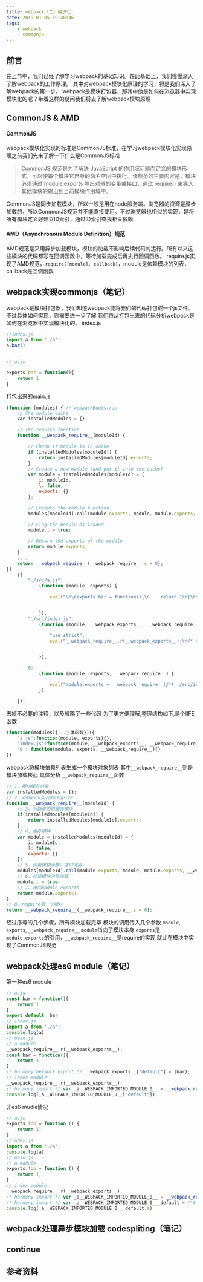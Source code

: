 ```yaml
---
title: webpack（二）模块化
date: 2019-01-05 19:40:46
tags:
    - webpack
    - commonjs
---
```


##  前言
在上节中，我们已经了解学习webpack的基础知识。在此基础上，我们慢慢深入了解webpack的工作原理。
其中对webpack模块化原理的学习，将是我们深入了解webpack的第一步。
webpack是模块打包器，那其中他是如何在浏览器中实现模块化的呢？带着这样的疑问我们将去了解webpack模块原理


## CommonJS & AMD
#### CommonJS
webpack模块化实现的标准是CommonJS标准，在学习webpack模块化实现原理之前我们先来了解一下什么是CommonJS标准
>CommonJS 规范是为了解决 JavaScript 的作用域问题而定义的模块形式，可以使每个模块它自身的命名空间中执行。该规范的主要内容是，模块必须通过 module.exports 导出对外的变量或接口，通过 require() 来导入其他模块的输出到当前模块作用域中。

CommonJS是同步加载模块，所以一般是用在node服务端。浏览器的资源是异步加载的，所以CommonJS规范并不能直接使用。不过浏览器也相似的实现，是将所有模块定义好建立ID索引，通过ID索引查找相关依赖
#### AMD（Asynchronous Module Definition）规范
AMD规范是采用异步加载模块，模块的加载不影响后续代码的运行。所有以来这些模块的代码都写在回调函数中，等待加载完成后再执行回调函数。
require.js实现了AMD规范，`require([module], callback)`，module是依赖模块的列表，callback是回调函数

## webpack实现commonjs（笔记）
webpack是模块打包器，我们知道webpack能将我们的代码打包成一个js文件。不过具体如何实现，则需要进一步了解
我们将从打包出来的代码分析webpack是如何在浏览器中实现模块化的。
index.js
```js
//index.js
import a from './a';
a.bar()


// a.js

exports.bar = function(){
    return 1
}
```
打包出来的main.js
```js
(function (modules) { // webpackBootstrap
    // The module cache
    var installedModules = {};

    // The require function
    function __webpack_require__(moduleId) {

        // Check if module is in cache
        if (installedModules[moduleId]) {
            return installedModules[moduleId].exports;
        }
        // Create a new module (and put it into the cache)
        var module = installedModules[moduleId] = {
            i: moduleId,
            l: false,
            exports: {}
        };

        // Execute the module function
        modules[moduleId].call(module.exports, module, module.exports, __webpack_require__);

        // Flag the module as loaded
        module.l = true;

        // Return the exports of the module
        return module.exports;
    }
    ....
    return __webpack_require__(__webpack_require__.s = 0);
})
    ({
        "./src/a.js":
            (function (module, exports) {

                eval("\n\nexports.bar = function(){\n    return 1\n}\n\n//# sourceURL=webpack:///./src/a.js?");


            }),
        "./src/index.js":
            (function (module, __webpack_exports__, __webpack_require__) {

                "use strict";
                eval("__webpack_require__.r(__webpack_exports__);\n/* harmony import */ var _a__WEBPACK_IMPORTED_MODULE_0__ = __webpack_require__(/*! ./a */ \"./src/a.js\");\n/* harmony import */ var _a__WEBPACK_IMPORTED_MODULE_0___default = /*#__PURE__*/__webpack_require__.n(_a__WEBPACK_IMPORTED_MODULE_0__);\n\n_a__WEBPACK_IMPORTED_MODULE_0___default.a.bar()\n\n//# sourceURL=webpack:///./src/index.js?");


            }),

        0:
            (function (module, exports, __webpack_require__) {

                eval("module.exports = __webpack_require__(/*! ./src/index.js */\"./src/index.js\");\n\n\n//# sourceURL=webpack:///multi_./src/index.js?");
            })

    });
```
去掉不必要的注释，以及省略了一些代码
为了更方便理解,整理结构如下,是个IIFE函数
```js
(function(modules){...主体函数})({
    'a.js':function(module, exports){},
    'index.js':function(module, __webpack_exports__, __webpack_require__){},
    '0': function(module, exports, __webpack_require__){}
})
```
webpack将模块依赖列表生成一个模块对象列表
其中`__webpack_require__`则是模块加载核心
具体分析 `__webpack_require__`函数
```js
// 1、模块缓存对象
var installedModules = {};
// 2、webpack实现的require
function __webpack_require__(moduleId) {
    // 3、判断是否已缓存模块
    if(installedModules[moduleId]) {
        return installedModules[moduleId].exports;
    }
    // 4、缓存模块
    var module = installedModules[moduleId] = {
        i: moduleId,
        l: false,
        exports: {}
    };
    // 5、调用模块函数，递归调用
    modules[moduleId].call(module.exports, module, module.exports, __webpack_require__);
    // 6、标记模块为已加载
    module.l = true;
    // 7、返回module.exports
    return module.exports;
}
// 8、require第一个模块
return __webpack_require__(__webpack_require__.s = 0);
```
经过序号的几个步骤，所有模块加载完毕
模块的调用传入几个参数 `module`, `exports`, `__webpack_require__`
`module`指向了模块本身,`exports`是`module.exports`的引用，`__webpack_require__`是require的实现
就此在模块中实现了CommonJS规范

## webpack处理es6 module（笔记）
第一种es6 module
```js
// a.js
const bar = function(){
    return 1
}
export default  bar
// index.js
import a from './a';
console.log(a)
// main.js
// a module
__webpack_require__.r(__webpack_exports__);
const bar = function(){
    return 1
}
/* harmony default export */ __webpack_exports__["default"] = (bar);
// index module
__webpack_require__.r(__webpack_exports__);
/* harmony import */ var _a__WEBPACK_IMPORTED_MODULE_0__ = __webpack_require__(/*! ./a */ "./src/a.js");
console.log(_a__WEBPACK_IMPORTED_MODULE_0__["default"])
```
非es6 mudle情况
```js
// a.js
exports.foo = function () {
    return 1;
}
//index.js
import a from './a';
console.log(a)
// main.js
// a module
exports.foo = function () {
    return 1;
}
// index module
__webpack_require__.r(__webpack_exports__);
/* harmony import */ var _a__WEBPACK_IMPORTED_MODULE_0__ = __webpack_require__(/*! ./a */ "./src/a.js");
/* harmony import */ var _a__WEBPACK_IMPORTED_MODULE_0___default = /*#__PURE__*/__webpack_require__.n(_a__WEBPACK_IMPORTED_MODULE_0__);
console.log(_a__WEBPACK_IMPORTED_MODULE_0___default.a)

```

## webpack处理异步模块加载 codespliting（笔记）

## continue

## 参考资料
